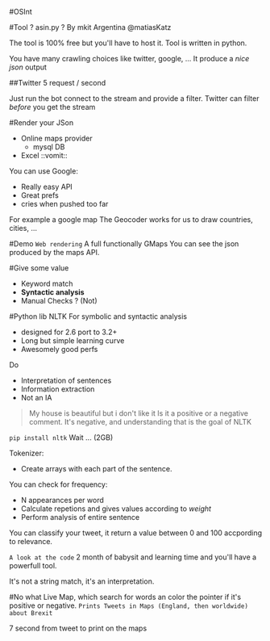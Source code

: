 #OSInt

#Tool
? asin.py ?
By mkit Argentina
@matiasKatz

The tool is 100% free but you'll have to host it.
Tool is written in python.

You have many crawling choices like twitter, google, ...
It produce a *nice json* output

##Twitter
5 request / second

Just run the bot connect to the stream and provide a filter.
Twitter can filter *before* you get the stream

#Render your JSon
* Online maps provider
    * mysql DB
* Excel ::vomit::

You can use Google:
* Really easy API
* Great prefs
* cries when pushed too far

For example a google map 
The Geocoder works for us to draw countries, cities, ...

#Demo
`Web rendering`
A full functionally GMaps 
You can see the json produced by the maps API.

#Give some value
* Keyword match
* **Syntactic analysis**
* Manual Checks ? (Not)

#Python lib NLTK
For symbolic and syntactic analysis
* designed for 2.6 port to 3.2+
* Long but simple learning curve
* Awesomely good perfs

Do 
* Interpretation of sentences
* Information extraction
* Not an IA

> My house is beautiful but i don't like it
Is it a positive or a negative comment.
It's negative, and understanding that is the goal of NLTK

`pip install nltk` 
Wait ... (2GB)

Tokenizer:
* Create arrays with each part of the sentence.

You can check for frequency:
* N appearances per word
* Calculate repetions and gives values according to *weight*
* Perform analysis of entire sentence

You can classify your tweet, it return a value between 0 and 100 accpording to relevance.

`A look at the code`
2 month of babysit and learning time and you'll have a powerfull tool.

It's not a string match, it's an interpretation.

#No what
Live Map, which search for words an color the pointer if it's positive or negative.
`Prints Tweets in Maps (England, then worldwide) about Brexit`

7 second from tweet to print on the maps




